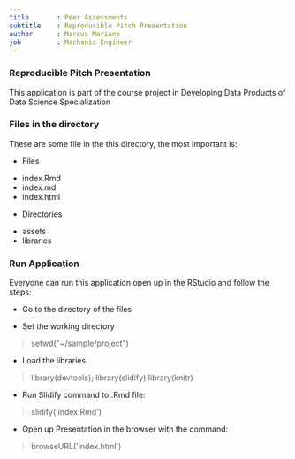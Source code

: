 ```yaml
---
title       : Peer Assessments
subtitle    : Reproducible Pitch Presentation
author      : Marcus Mariano
job         : Mechanic Engineer
---
```


### Reproducible Pitch Presentation

This application is part of the course project in Developing Data Products of Data Science Specialization


### Files in the directory

These are some file in the this directory, the most important is:

- Files

* index.Rmd
* index.md
* index.html

- Directories

* assets
* libraries


### Run Application
 
Everyone can run this application open up in the RStudio and follow the steps:

- Go to the directory of the files
 
- Set the working directory

> setwd("~/sample/project")

- Load the libraries

> library(devtools); library(slidify);library(knitr)

- Run Slidify command to .Rmd file:

> slidify('index.Rmd')

- Open up Presentation in the browser with the command:

> browseURL('index.html')
